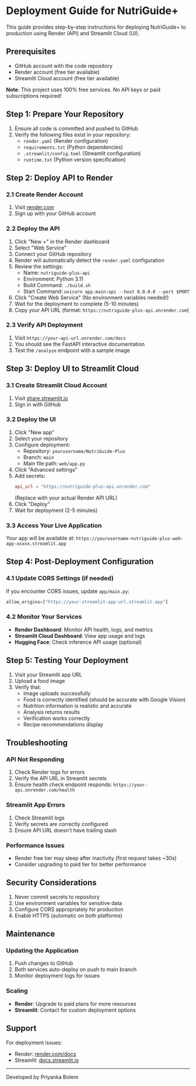 # Deployment Guide for NutriGuide+

This guide provides step-by-step instructions for deploying NutriGuide+ to production using Render (API) and Streamlit Cloud (UI).

## Prerequisites

- GitHub account with the code repository
- Render account (free tier available)
- Streamlit Cloud account (free tier available)

**Note**: This project uses 100% free services. No API keys or paid subscriptions required!

## Step 1: Prepare Your Repository

1. Ensure all code is committed and pushed to GitHub
2. Verify the following files exist in your repository:
   - `render.yaml` (Render configuration)
   - `requirements.txt` (Python dependencies)
   - `.streamlit/config.toml` (Streamlit configuration)
   - `runtime.txt` (Python version specification)

## Step 2: Deploy API to Render

### 2.1 Create Render Account
1. Visit [render.com](https://render.com)
2. Sign up with your GitHub account

### 2.2 Deploy the API
1. Click "New +" in the Render dashboard
2. Select "Web Service"
3. Connect your GitHub repository
4. Render will automatically detect the `render.yaml` configuration
5. Review the settings:
   - Name: `nutriguide-plus-api`
   - Environment: Python 3.11
   - Build Command: `./build.sh`
   - Start Command: `uvicorn app.main:api --host 0.0.0.0 --port $PORT`
6. Click "Create Web Service" (No environment variables needed!)
7. Wait for the deployment to complete (5-10 minutes)
8. Copy your API URL (format: `https://nutriguide-plus-api.onrender.com`)

### 2.3 Verify API Deployment
1. Visit `https://your-api-url.onrender.com/docs`
2. You should see the FastAPI interactive documentation
3. Test the `/analyze` endpoint with a sample image

## Step 3: Deploy UI to Streamlit Cloud

### 3.1 Create Streamlit Cloud Account
1. Visit [share.streamlit.io](https://share.streamlit.io)
2. Sign in with GitHub

### 3.2 Deploy the UI
1. Click "New app"
2. Select your repository
3. Configure deployment:
   - Repository: `yourusername/NutriGuide-Plus`
   - Branch: `main`
   - Main file path: `web/app.py`
4. Click "Advanced settings"
5. Add secrets:
   ```toml
   api_url = "https://nutriguide-plus-api.onrender.com"
   ```
   (Replace with your actual Render API URL)
6. Click "Deploy"
7. Wait for deployment (2-5 minutes)

### 3.3 Access Your Live Application
Your app will be available at:
`https://yourusername-nutriguide-plus-web-app-xxxxx.streamlit.app`

## Step 4: Post-Deployment Configuration

### 4.1 Update CORS Settings (if needed)
If you encounter CORS issues, update `app/main.py`:
```python
allow_origins=["https://your-streamlit-app-url.streamlit.app"]
```

### 4.2 Monitor Your Services
- **Render Dashboard**: Monitor API health, logs, and metrics
- **Streamlit Cloud Dashboard**: View app usage and logs
- **Hugging Face**: Check inference API usage (optional)

## Step 5: Testing Your Deployment

1. Visit your Streamlit app URL
2. Upload a food image
3. Verify that:
   - Image uploads successfully
   - Food is correctly identified (should be accurate with Google Vision)
   - Nutrition information is realistic and accurate
   - Analysis returns results
   - Verification works correctly
   - Recipe recommendations display

## Troubleshooting

### API Not Responding
1. Check Render logs for errors
2. Verify the API URL in Streamlit secrets
3. Ensure health check endpoint responds: `https://your-api.onrender.com/health`

### Streamlit App Errors
1. Check Streamlit logs
2. Verify secrets are correctly configured
3. Ensure API URL doesn't have trailing slash

### Performance Issues
- Render free tier may sleep after inactivity (first request takes ~30s)
- Consider upgrading to paid tier for better performance

## Security Considerations

1. Never commit secrets to repository
2. Use environment variables for sensitive data
3. Configure CORS appropriately for production
4. Enable HTTPS (automatic on both platforms)

## Maintenance

### Updating the Application
1. Push changes to GitHub
2. Both services auto-deploy on push to main branch
3. Monitor deployment logs for issues

### Scaling
- **Render**: Upgrade to paid plans for more resources
- **Streamlit**: Contact for custom deployment options

## Support

For deployment issues:
- Render: [render.com/docs](https://render.com/docs)
- Streamlit: [docs.streamlit.io](https://docs.streamlit.io)

---

Developed by Priyanka Bolem